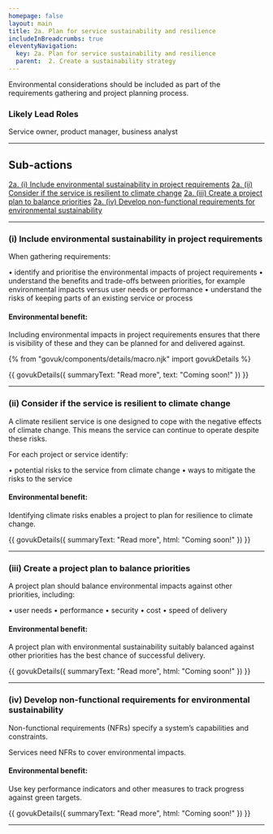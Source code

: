 ```yaml
---
homepage: false
layout: main
title: 2a. Plan for service sustainability and resilience
includeInBreadcrumbs: true
eleventyNavigation:
  key: 2a. Plan for service sustainability and resilience
  parent:  2. Create a sustainability strategy
---
```

Environmental considerations should be included as part of the requirements gathering and project planning process. 

### Likely Lead Roles

Service owner, product manager, business analyst

* * *

## Sub-actions

[2a. (i) Include environmental sustainability in project requirements](#(i)-include-environmental-sustainability-in-project-requirements)
[2a. (ii) Consider if the service is resilient to climate change](#(ii)-consider-if-the-service-is-resilient-to-climate-change)
[2a. (iii) Create a project plan to balance priorities](#(iii)-create-a-project-plan-to-balance-priorities)
[2a. (iv) Develop non-functional requirements for environmental sustainability](#(iv)-develop-non-functional-requirements-for-environmental-sustainability)

* * *

###  (i) Include environmental sustainability in project requirements

When gathering requirements:  

• identify and prioritise the environmental impacts of project requirements
• understand the benefits and trade-offs between priorities, for example environmental impacts versus user needs or performance
• understand the risks of keeping parts of an existing service or process

#### Environmental benefit: 
Including environmental impacts in project requirements ensures that there is visibility of these and they can be planned for and delivered against. 

{% from "govuk/components/details/macro.njk" import govukDetails %}

{{ govukDetails({
  summaryText: "Read more",
  text: "Coming soon!"
}) }}
* * *

###  (ii) Consider if the service is resilient to climate change

A climate resilient service is one designed to cope with the negative effects of climate change. This means the service can continue to operate despite these risks. 

For each project or service identify:

• potential risks to the service from climate change
• ways to mitigate the risks to the service

#### Environmental benefit: 
Identifying climate risks enables a project to plan for resilience to climate change.

{{ govukDetails({
  summaryText: "Read more",
  html: "Coming soon!"
}) }}
* * *

###  (iii) Create a project plan to balance priorities

A project plan should balance environmental impacts against other priorities, including:

• user needs
• performance
• security
• cost
• speed of delivery

#### Environmental benefit: 
A project plan with environmental sustainability suitably balanced against other priorities has the best chance of successful delivery.

{{ govukDetails({
  summaryText: "Read more",
  html: "Coming soon!"
}) }}
* * *

###  (iv) Develop non-functional requirements for environmental sustainability

Non-functional requirements (NFRs) specify a system’s capabilities and constraints. 

Services need NFRs to cover environmental impacts. 

#### Environmental benefit: 
Use key performance indicators and other measures to track progress against green targets.

{{ govukDetails({
  summaryText: "Read more",
  html: "Coming soon!"
}) }}
* * *